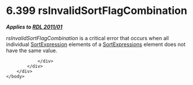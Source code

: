 <html dir="LTR" xmlns:mshelp="http://msdn.microsoft.com/mshelp" xmlns:ddue="http://ddue.schemas.microsoft.com/authoring/2003/5" xmlns:xlink="http://www.w3.org/1999/xlink" xmlns:tool="http://www.microsoft.com/tooltip">
    <head>
        <meta http-equiv="Content-Type" content="text/html; CHARSET=utf-8"></meta>
        <meta name="save" content="history"></meta>
        <title>6.399 rsInvalidSortFlagCombination</title>
        <xml>
            <mshelp:toctitle title="6.399 rsInvalidSortFlagCombination"></mshelp:toctitle>
            <mshelp:rltitle title="[MS-RDL]: rsInvalidSortFlagCombination"></mshelp:rltitle>
            <mshelp:keyword index="A" term="dcf93add-c48d-4330-8e75-5a301931d3d0"></mshelp:keyword>
            <mshelp:attr name="DCSext.ContentType" value="open specification"></mshelp:attr>
            <mshelp:attr name="AssetID" value="dcf93add-c48d-4330-8e75-5a301931d3d0"></mshelp:attr>
            <mshelp:attr name="TopicType" value="kbRef"></mshelp:attr>
            <mshelp:attr name="DCSext.Title" value="[MS-RDL]: rsInvalidSortFlagCombination" />
        </xml>
    </head>
    <body>
        <div id="header">
            <h1 class="heading">6.399 rsInvalidSortFlagCombination</h1>
        </div>
        <div id="mainSection">
            <div id="mainBody">
                <div id="allHistory" class="saveHistory"></div>
                <div id="sectionSection0" class="section" name="collapseableSection">
                    

<p><b><i>Applies to </i></b><a href="bf2bab1a-b608-4bcc-b718-1cc1baa9579c.htm"><b><i>RDL 2011/01</i></b></a></p>

<p><i>rsInvalidSortFlagCombination</i> is a critical error that
occurs when all individual <a href="795f5226-3b10-45cb-b7b5-8b42c5973165.htm">SortExpression</a>
elements of a <a href="6bc22842-81c9-45cb-bc37-58b09ed71578.htm">SortExpressions</a>
element does not have the same value.</p>


                </div>
            </div>
        </div>
    </body>
</html>